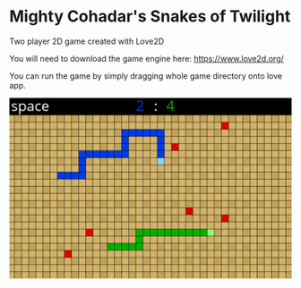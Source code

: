 # Mighty Cohadar's Snakes of Twilight

Two player 2D game created with Love2D

You will need to download the game engine here: https://www.love2d.org/

You can run the game by simply dragging whole game directory onto love app.

<img src="https://github.com/cohadar/snakes-of-twilight/blob/master/screenshot.png">
